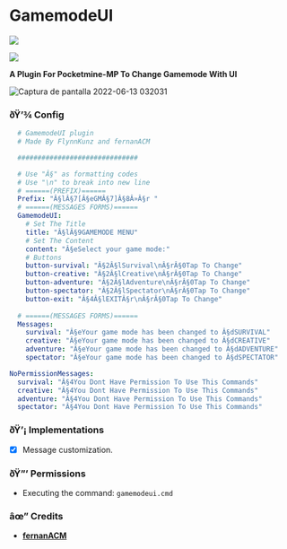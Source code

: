 # GamemodeUI

[![](https://poggit.pmmp.io/shield.state/GamemodeUI)](https://poggit.pmmp.io/p/GamemodeUI)

[![](https://poggit.pmmp.ioshield.api/GamemodeUI)](https://poggit.pmmp.io/p/GamemodeUI)

**A Plugin For Pocketmine-MP To Change Gamemode With UI**

![Captura de pantalla 2022-06-13 032031](https://user-images.githubusercontent.com/83558341/173310827-9b1e9821-bb36-4df0-85d6-5ecfeeee07a4.png)

### ðŸ’¾ Config
```yml
  # GamemodeUI plugin
  # Made By FlynnKunz and fernanACM

  ##############################

  # Use "Â§" as formatting codes
  # Use "\n" to break into new line
  # ======(PREFIX)======
  Prefix: "Â§lÂ§7[Â§eGMÂ§7]Â§8Â»Â§r "
  # ======(MESSAGES FORMS)======
  GamemodeUI:
    # Set The Title
    title: "Â§lÂ§9GAMEMODE MENU"
    # Set The Content
    content: "Â§eSelect your game mode:"
    # Buttons
    button-survival: "Â§2Â§lSurvival\nÂ§rÂ§0Tap To Change"
    button-creative: "Â§2Â§lCreative\nÂ§rÂ§0Tap To Change"
    button-adventure: "Â§2Â§lAdventure\nÂ§rÂ§0Tap To Change"
    button-spectator: "Â§2Â§lSpectator\nÂ§rÂ§0Tap To Change"
    button-exit: "Â§4Â§lEXITÂ§r\nÂ§rÂ§0Tap To Change"
  
  # ======(MESSAGES FORMS)======
  Messages:
    survival: "Â§eYour game mode has been changed to Â§dSURVIVAL"
    creative: "Â§eYour game mode has been changed to Â§dCREATIVE"
    adventure: "Â§eYour game mode has been changed to Â§dADVENTURE"
    spectator: "Â§eYour game mode has been changed to Â§dSPECTATOR"

NoPermissionMessages:
  survival: "Â§4You Dont Have Permission To Use This Commands"
  creative: "Â§4You Dont Have Permission To Use This Commands"
  adventure: "Â§4You Dont Have Permission To Use This Commands"
  spectator: "Â§4You Dont Have Permission To Use This Commands"
```

### ðŸ’¡ Implementations
* [x] Message customization.


### ðŸ”’ Permissions

- Executing the command: ```gamemodeui.cmd```

### âœ” Credits
* **[fernanACM](https://github.com/fernanACM)**
